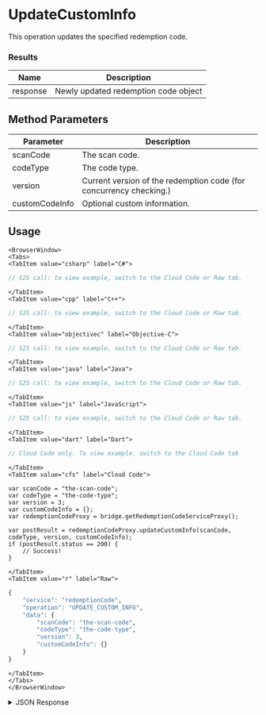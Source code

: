 # UpdateCustomInfo

This operation updates the specified redemption code.




### Results
Name | Description
--------- | -----------
response | Newly updated redemption code object

<PartialServop service_name="redemptionCode" operation_name="UPDATE_CUSTOM_INFO" />

## Method Parameters
Parameter | Description
--------- | -----------
scanCode | The scan code. 
codeType | The code type. 
version | Current version of the redemption code (for concurrency checking.) 
customCodeInfo | Optional custom information. 

## Usage

```mdx-code-block
<BrowserWindow>
<Tabs>
<TabItem value="csharp" label="C#">
```

```csharp
// S2S call: to view example, switch to the Cloud Code or Raw tab.
```

```mdx-code-block
</TabItem>
<TabItem value="cpp" label="C++">
```

```cpp
// S2S call: to view example, switch to the Cloud Code or Raw tab.
```

```mdx-code-block
</TabItem>
<TabItem value="objectivec" label="Objective-C">
```

```objectivec
// S2S call: to view example, switch to the Cloud Code or Raw tab.
```

```mdx-code-block
</TabItem>
<TabItem value="java" label="Java">
```

```java
// S2S call: to view example, switch to the Cloud Code or Raw tab.
```

```mdx-code-block
</TabItem>
<TabItem value="js" label="JavaScript">
```

```javascript
// S2S call: to view example, switch to the Cloud Code or Raw tab.
```

```mdx-code-block
</TabItem>
<TabItem value="dart" label="Dart">
```

```dart
// Cloud Code only. To view example, switch to the Cloud Code tab
```

```mdx-code-block
</TabItem>
<TabItem value="cfs" label="Cloud Code">
```

```cfscript
var scanCode = "the-scan-code";
var codeType = "the-code-type";
var version = 3;
var customCodeInfo = {};
var redemptionCodeProxy = bridge.getRedemptionCodeServiceProxy();

var postResult = redemptionCodeProxy.updateCustomInfo(scanCode, codeType, version, customCodeInfo);
if (postResult.status == 200) {
    // Success!
}
```

```mdx-code-block
</TabItem>
<TabItem value="r" label="Raw">
```

```r
{
	"service": "redemptionCode",
	"operation": "UPDATE_CUSTOM_INFO",
	"data": {
		"scanCode": "the-scan-code",
		"codeType": "the-code-type",
		"version": 3,
		"customCodeInfo": {}
	}
}
```

```mdx-code-block
</TabItem>
</Tabs>
</BrowserWindow>
```

<details>
<summary>JSON Response</summary>

```json
{
    "packetId": 1,
    "messageResponses": [
        {
            "status": 200,
            "data": {
                "response": {
                    "gameId": "1234556",
                    "scanCode": "102938475647382910",
                    "codeType": "typeOfCode",
                    "version": 2,
                    "codeState": "Available",
                    "customCodeInfo": {
                        "param1": 2235
                    },
                    "customRedemptionInfo": {},
                    "redeemedByProfileId": null,
                    "redeemedByProfileName": null,
                    "invalidationReason": null,
                    "createdAt": 0,
                    "activatedAt": null,
                    "redeemedAt": null,
                    "invalidatedAt": null
                }
            }
        }
    ]
}
```
</details>

